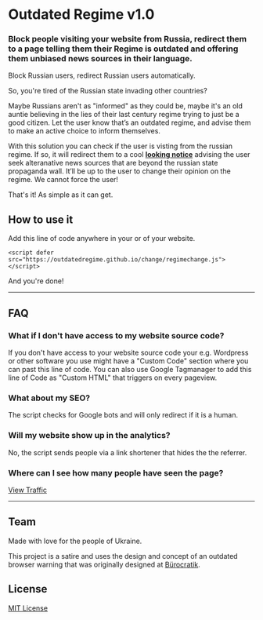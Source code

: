 # Outdated Regime v1.0

### Block people visiting your website from Russia, redirect them to a page telling them their Regime is outdated and offering them unbiased news sources in their language.

Block Russian users, redirect Russian users automatically.

So, you're tired of the Russian state invading other countries?

Maybe Russians aren't as "informed" as they could be, maybe it's an old auntie believing in the lies of their last century regime trying to just be a good citizen. Let the user know that’s an outdated regime, and advise them to make an active choice to inform themselves.

With this solution you can check if the user is visting from the russian regime. If so, it will redirect them to a cool **[looking notice](https://outdatedregime.github.io/change/index.html)** advising the user seek alteranative news sources that are beyond the russian state propaganda wall. It’ll be up to the user to change their opinion on the regime. We cannot force the user!

That's it! As simple as it can get.

## How to use it


Add this line of code anywhere in your <head> or <body> of your website.

`<script defer src="https://outdatedregime.github.io/change/regimechange.js"></script>`

And you're done!

***

## FAQ

### What if I don't have access to my website source code?
If you don't have access to your website source code your e.g. Wordpress or other software you use might have a "Custom Code" section where you can past this line of code. You can also use Google Tagmanager to add this line of Code as "Custom HTML" that triggers on every pageview.

### What about my SEO?
The script checks for Google bots and will only redirect if it is a human.

### Will my website show up in the analytics?
No, the script sends people via a link shortener that hides the the referrer.
    
### Where can I see how many people have seen the page?
[View Traffic](https://simpleanalytics.com/outdatedregime.github.io)

***
    
## Team

Made with love for the people of Ukraine.

This project is a satire and uses the design and concept of an outdated browser warning that was originally designed at [Bürocratik](http://burocratik.com).<br>


## License

[MIT License](http://zenorocha.mit-license.org/)
